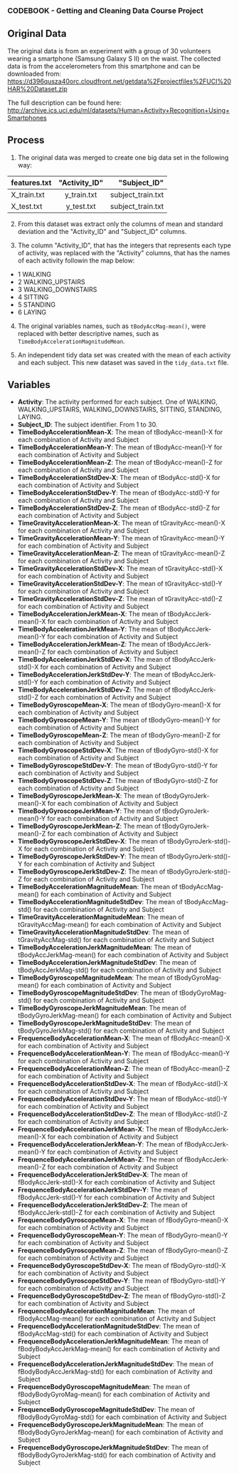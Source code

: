 ### CODEBOOK - Getting and Cleaning Data Course Project


## Original Data

The original data is from an experiment with a group of 30 volunteers wearing a smartphone (Samsung Galaxy S II) on the waist. The collected data is from the accelerometers from this smartphone and can be downloaded from:
https://d396qusza40orc.cloudfront.net/getdata%2Fprojectfiles%2FUCI%20HAR%20Dataset.zip

The full description can be found here: 
http://archive.ics.uci.edu/ml/datasets/Human+Activity+Recognition+Using+Smartphones



## Process

1. The original data was merged to create one big data set in the following way: 

 |   features.txt   | "Activity_ID" |   "Subject_ID"    |
 |------------------|:-------------:|------------------:|
 |    X_train.txt   |  y_train.txt  | subject_train.txt |
 |    X_test.txt    |  y_test.txt   | subject_train.txt |

2. From this dataset was extract only the columns of mean and standard deviation and the "Activity_ID" and "Subject_ID" columns.

3. The column "Activity_ID", that has the integers that represents each type of activity, was replaced with the "Activity" columns, that has the names of each activity followin the map below:

 * 1 WALKING
 * 2 WALKING_UPSTAIRS
 * 3 WALKING_DOWNSTAIRS
 * 4 SITTING
 * 5 STANDING
 * 6 LAYING

4. The original variables names, such as `tBodyAccMag-mean()`, were replaced with better descriptive names, such as `TimeBodyAccelerationMagnitudeMean`.

5. An independent tidy data set was created with the mean of each activity and each subject. This new dataset was saved in the `tidy_data.txt` file.


## Variables 

* **Activity**: The activity performed for each subject. One of WALKING,  WALKING_UPSTAIRS, WALKING_DOWNSTAIRS, SITTING, STANDING, LAYING.
* **Subject_ID**: The subject identifier. From 1 to 30.
* **TimeBodyAccelerationMean-X**: The mean of tBodyAcc-mean()-X for each combination of Activity and Subject
* **TimeBodyAccelerationMean-Y**: The mean of tBodyAcc-mean()-Y for each combination of Activity and Subject
* **TimeBodyAccelerationMean-Z**: The mean of tBodyAcc-mean()-Z for each combination of Activity and Subject
* **TimeBodyAccelerationStdDev-X**: The mean of tBodyAcc-std()-X for each combination of Activity and Subject
* **TimeBodyAccelerationStdDev-Y**: The mean of tBodyAcc-std()-Y for each combination of Activity and Subject
* **TimeBodyAccelerationStdDev-Z**: The mean of tBodyAcc-std()-Z for each combination of Activity and Subject
* **TimeGravityAccelerationMean-X**: The mean of tGravityAcc-mean()-X for each combination of Activity and Subject
* **TimeGravityAccelerationMean-Y**: The mean of tGravityAcc-mean()-Y for each combination of Activity and Subject
* **TimeGravityAccelerationMean-Z**: The mean of tGravityAcc-mean()-Z for each combination of Activity and Subject
* **TimeGravityAccelerationStdDev-X**: The mean of tGravityAcc-std()-X for each combination of Activity and Subject
* **TimeGravityAccelerationStdDev-Y**: The mean of tGravityAcc-std()-Y for each combination of Activity and Subject
* **TimeGravityAccelerationStdDev-Z**: The mean of tGravityAcc-std()-Z for each combination of Activity and Subject
* **TimeBodyAccelerationJerkMean-X**: The mean of tBodyAccJerk-mean()-X for each combination of Activity and Subject
* **TimeBodyAccelerationJerkMean-Y**: The mean of tBodyAccJerk-mean()-Y for each combination of Activity and Subject
* **TimeBodyAccelerationJerkMean-Z**: The mean of tBodyAccJerk-mean()-Z for each combination of Activity and Subject
* **TimeBodyAccelerationJerkStdDev-X**: The mean of tBodyAccJerk-std()-X for each combination of Activity and Subject
* **TimeBodyAccelerationJerkStdDev-Y**: The mean of tBodyAccJerk-std()-Y for each combination of Activity and Subject
* **TimeBodyAccelerationJerkStdDev-Z**: The mean of tBodyAccJerk-std()-Z for each combination of Activity and Subject
* **TimeBodyGyroscopeMean-X**: The mean of tBodyGyro-mean()-X for each combination of Activity and Subject
* **TimeBodyGyroscopeMean-Y**: The mean of tBodyGyro-mean()-Y for each combination of Activity and Subject
* **TimeBodyGyroscopeMean-Z**: The mean of tBodyGyro-mean()-Z for each combination of Activity and Subject
* **TimeBodyGyroscopeStdDev-X**: The mean of tBodyGyro-std()-X for each combination of Activity and Subject
* **TimeBodyGyroscopeStdDev-Y**: The mean of tBodyGyro-std()-Y for each combination of Activity and Subject
* **TimeBodyGyroscopeStdDev-Z**: The mean of tBodyGyro-std()-Z for each combination of Activity and Subject
* **TimeBodyGyroscopeJerkMean-X**: The mean of tBodyGyroJerk-mean()-X for each combination of Activity and Subject
* **TimeBodyGyroscopeJerkMean-Y**: The mean of tBodyGyroJerk-mean()-Y for each combination of Activity and Subject
* **TimeBodyGyroscopeJerkMean-Z**: The mean of tBodyGyroJerk-mean()-Z for each combination of Activity and Subject
* **TimeBodyGyroscopeJerkStdDev-X**: The mean of tBodyGyroJerk-std()-X for each combination of Activity and Subject
* **TimeBodyGyroscopeJerkStdDev-Y**: The mean of tBodyGyroJerk-std()-Y for each combination of Activity and Subject
* **TimeBodyGyroscopeJerkStdDev-Z**: The mean of tBodyGyroJerk-std()-Z for each combination of Activity and Subject
* **TimeBodyAccelerationMagnitudeMean**: The mean of tBodyAccMag-mean() for each combination of Activity and Subject
* **TimeBodyAccelerationMagnitudeStdDev**: The mean of tBodyAccMag-std() for each combination of Activity and Subject
* **TimeGravityAccelerationMagnitudeMean**: The mean of tGravityAccMag-mean() for each combination of Activity and Subject
* **TimeGravityAccelerationMagnitudeStdDev**: The mean of tGravityAccMag-std() for each combination of Activity and Subject
* **TimeBodyAccelerationJerkMagnitudeMean**: The mean of tBodyAccJerkMag-mean() for each combination of Activity and Subject
* **TimeBodyAccelerationJerkMagnitudeStdDev**: The mean of tBodyAccJerkMag-std() for each combination of Activity and Subject
* **TimeBodyGyroscopeMagnitudeMean**: The mean of tBodyGyroMag-mean() for each combination of Activity and Subject
* **TimeBodyGyroscopeMagnitudeStdDev**: The mean of tBodyGyroMag-std() for each combination of Activity and Subject
* **TimeBodyGyroscopeJerkMagnitudeMean**: The mean of tBodyGyroJerkMag-mean() for each combination of Activity and Subject
* **TimeBodyGyroscopeJerkMagnitudeStdDev**: The mean of tBodyGyroJerkMag-std() for each combination of Activity and Subject
* **FrequenceBodyAccelerationMean-X**: The mean of fBodyAcc-mean()-X for each combination of Activity and Subject
* **FrequenceBodyAccelerationMean-Y**: The mean of fBodyAcc-mean()-Y for each combination of Activity and Subject
* **FrequenceBodyAccelerationMean-Z**: The mean of fBodyAcc-mean()-Z for each combination of Activity and Subject
* **FrequenceBodyAccelerationStdDev-X**: The mean of fBodyAcc-std()-X for each combination of Activity and Subject
* **FrequenceBodyAccelerationStdDev-Y**: The mean of fBodyAcc-std()-Y for each combination of Activity and Subject
* **FrequenceBodyAccelerationStdDev-Z**: The mean of fBodyAcc-std()-Z for each combination of Activity and Subject
* **FrequenceBodyAccelerationJerkMean-X**: The mean of fBodyAccJerk-mean()-X for each combination of Activity and Subject
* **FrequenceBodyAccelerationJerkMean-Y**: The mean of fBodyAccJerk-mean()-Y for each combination of Activity and Subject
* **FrequenceBodyAccelerationJerkMean-Z**: The mean of fBodyAccJerk-mean()-Z for each combination of Activity and Subject
* **FrequenceBodyAccelerationJerkStdDev-X**: The mean of fBodyAccJerk-std()-X for each combination of Activity and Subject
* **FrequenceBodyAccelerationJerkStdDev-Y**: The mean of fBodyAccJerk-std()-Y for each combination of Activity and Subject
* **FrequenceBodyAccelerationJerkStdDev-Z**: The mean of fBodyAccJerk-std()-Z for each combination of Activity and Subject
* **FrequenceBodyGyroscopeMean-X**: The mean of fBodyGyro-mean()-X for each combination of Activity and Subject
* **FrequenceBodyGyroscopeMean-Y**: The mean of fBodyGyro-mean()-Y for each combination of Activity and Subject
* **FrequenceBodyGyroscopeMean-Z**: The mean of fBodyGyro-mean()-Z for each combination of Activity and Subject
* **FrequenceBodyGyroscopeStdDev-X**: The mean of fBodyGyro-std()-X for each combination of Activity and Subject
* **FrequenceBodyGyroscopeStdDev-Y**: The mean of fBodyGyro-std()-Y for each combination of Activity and Subject
* **FrequenceBodyGyroscopeStdDev-Z**: The mean of fBodyGyro-std()-Z for each combination of Activity and Subject
* **FrequenceBodyAccelerationMagnitudeMean**: The mean of fBodyAccMag-mean() for each combination of Activity and Subject
* **FrequenceBodyAccelerationMagnitudeStdDev**: The mean of fBodyAccMag-std() for each combination of Activity and Subject
* **FrequenceBodyAccelerationJerkMagnitudeMean**: The mean of fBodyBodyAccJerkMag-mean() for each combination of Activity and Subject
* **FrequenceBodyAccelerationJerkMagnitudeStdDev**: The mean of fBodyBodyAccJerkMag-std() for each combination of Activity and Subject
* **FrequenceBodyGyroscopeMagnitudeMean**: The mean of fBodyBodyGyroMag-mean() for each combination of Activity and Subject
* **FrequenceBodyGyroscopeMagnitudeStdDev**: The mean of fBodyBodyGyroMag-std() for each combination of Activity and Subject
* **FrequenceBodyGyroscopeJerkMagnitudeMean**: The mean of fBodyBodyGyroJerkMag-mean() for each combination of Activity and Subject
* **FrequenceBodyGyroscopeJerkMagnitudeStdDev**: The mean of fBodyBodyGyroJerkMag-std() for each combination of Activity and Subject

